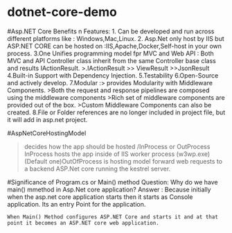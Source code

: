 # dotnet-core-demo
#Asp.NET Core Benefits n Features:
      1. Can be developed and run across different platforms like : Windows,Mac,Linux.
      2. Asp.Net only host by IIS but ASP.NET CORE can be hosted on :IIS,Apache,Docker,Self-host in your own process.
      3.One Unifies programming model fpr MVC and Web API : Both MVC and API Controller class inherit from the same Controller base             class and results IActionResult.
        >.IActionResult
          >> ViewResult >>JsonResult
       4.Built-in Support with Dependency Injection.
       5.Testability
       6.Open-Source and actively develop.
       7.Modular :> provides Modularity with Middleware Components.
                  >Both the request and response pipelines are composed using the middleware components
                  >Rich set of middleware components are provided out of the box.
                  >Custom Middleware Components can also be created.
       8.File or Folder references are no longer included in project file, but it will add in asp.net project.
 
 #AspNetCoreHostingModel
  >decides how the app should be hosted /InProcess or OutProcess
  >InProcess hosts the app inside of IIS worker process (w3wp.exe)
  >(Default one)OutOfProcess is hosting model forward web requests to a backend ASP.Net core running the kestrel server.
  
  #Significance of Program.cs or Main() method
    Question: Why do we have main() mmethod in Asp.Net core application?
    Answer : Because initially when the asp.net core application starts then it starts as Console application.
            Its an entry Point for the application.
    
    When Main() Method configures ASP.NET Core and starts it and at that point it becomes an ASP.NET core web application.
  
            
  
  
